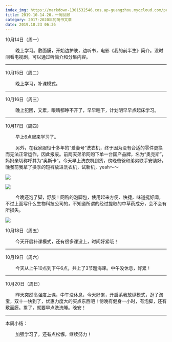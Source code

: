 ```yaml
---
index_img: https://markdown-1301532546.cos.ap-guangzhou.myqcloud.com/peipei_blog/20210921145332.jpeg
title: 2019-10-14-20，一周回顾
category: 2017-2020年的简书文章
date: 2019.10.23 06:36
---
```


10月14日（周一）

        晚上学习。敷面膜，开始边护肤，边听书，电影《我的前半生》简介。没时间看电视剧，可以通过听简介和分集内容。

---

10月15日（周二）  

        晚上学习，补课模式。  

---

10月16日（周三）  

        晚上犯困，又累，眼睛都睁不开了，早早睡下，计划明早早点起床学习。

---

10月17日（周四）  

        早上6点起来学习了。

        另外，在我家服役十多年的“爱妻号”洗衣机，终于因为没有合适的零件更换而无法正常运作，因此报废。前两天弟弟网购下单一台国产品牌，名为“奥克斯”，妈妈亲切称呼其为“奥斯卡”。今天早上洗衣机到货，傍晚爸爸和弟弟联手安装好，晚餐前我拿了换季的短裤放进洗衣机，试新机，yeah～～

![](https://markdown-1301532546.cos.ap-guangzhou.myqcloud.com/peipei_blog/20210921145332.jpeg)  



![](https://markdown-1301532546.cos.ap-guangzhou.myqcloud.com/peipei_blog/20210921145336.jpeg)  



        今晚还泡了脚，舒服！网购的泡脚包，使用起来方便、快捷，味道挺好闻，不过上面写什么生物科技公司的，不知道所谓的经过提取的中草药成分，会不会有所损失。

![](https://markdown-1301532546.cos.ap-guangzhou.myqcloud.com/peipei_blog/20210921145339.jpeg)  



10月18日（周五）

        今天开启补课模式，还有很多课没上，时间好紧哦！

---

10月19日（周六）

        今天从上午10点到下午6点，共上了3节题海课。中午没休息，好累！

---

10月20日（周日）

        昨天突然高强度上课，中午没休息，今天好累，开启系我放纵模式，逛了淘宝，双十一快到了，优惠力度大的买点东西吧！傍晚有健身一小时，有泡脚，还有敷面膜。累了，就要早点洗洗睡。晚安！

---

本周小结：

        加强学习了，还有点松懈，继续努力！

  
